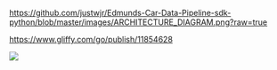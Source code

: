 https://github.com/justwjr/Edmunds-Car-Data-Pipeline-sdk-python/blob/master/images/ARCHITECTURE_DIAGRAM.png?raw=true

https://www.gliffy.com/go/publish/11854628

![](https://github.com/justwjr/Edmunds-Car-Data-Pipeline-sdk-python/blob/master/images/ARCHITECTURE_DIAGRAM.png?raw=true)
